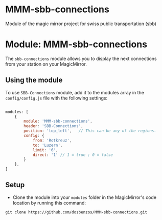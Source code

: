 # MMM-sbb-connections
Module of the magic mirror project for swiss public transportation (sbb)

# Module: MMM-sbb-connections
The `sbb-connections` module allows you to display the next connections from your station on your MagicMirror.


## Using the module

To use `SBB-Connections` module, add it to the modules array in the `config/config.js` file with the following settings:
````javascript

modules: [
	{
		module: 'MMM-sbb-connections',
		header: 'SBB-Connections',
		position: 'top_left',	// This can be any of the regions.
		config: {
			from: 'Rotkreuz',
			to: 'Luzern',
			limit: '6',
			direct: '1' // 1 = true ; 0 = false
		}
	},
]

````


## Setup

* Clone the module into your `modules` folder in the MagicMirror's code location by running this command:

````
git clone https://github.com/dosbenzos/MMM-sbb-connections.git
````
